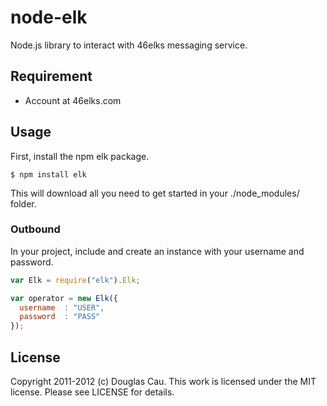 # node-elk

Node.js library to interact with 46elks messaging service.

## Requirement

* Account at 46elks.com

## Usage

First, install the npm elk package.

```
$ npm install elk
```

This will download all you need to get started in your ./node_modules/ folder.

### Outbound

In your project, include and create an instance with your username and password.

```javascript
var Elk = require("elk").Elk;

var operator = new Elk({
  username  : "USER",
  password  : "PASS"
});
```

## License

Copyright 2011-2012 (c) Douglas Cau. This work is licensed under the MIT license. Please see LICENSE for details.
